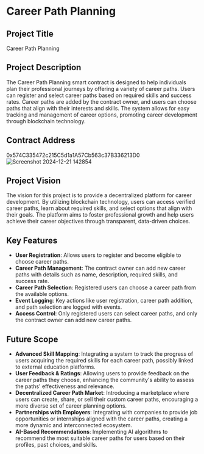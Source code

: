 # Career Path Planning

## Project Title
Career Path Planning

## Project Description
The Career Path Planning smart contract is designed to help individuals plan their professional journeys by offering a variety of career paths. Users can register and select career paths based on required skills and success rates. Career paths are added by the contract owner, and users can choose paths that align with their interests and skills. The system allows for easy tracking and management of career options, promoting career development through blockchain technology.

## Contract Address
0x574C335472c215C5d1a1A57Cb563c37B336213D0
![Screenshot 2024-12-21 142854](https://github.com/user-attachments/assets/aeb05464-78a1-4300-8ae6-72ebff46fada)



## Project Vision
The vision for this project is to provide a decentralized platform for career development. By utilizing blockchain technology, users can access verified career paths, learn about required skills, and select options that align with their goals. The platform aims to foster professional growth and help users achieve their career objectives through transparent, data-driven choices.

## Key Features
- **User Registration**: Allows users to register and become eligible to choose career paths.
- **Career Path Management**: The contract owner can add new career paths with details such as name, description, required skills, and success rate.
- **Career Path Selection**: Registered users can choose a career path from the available options.
- **Event Logging**: Key actions like user registration, career path addition, and path selection are logged with events.
- **Access Control**: Only registered users can select career paths, and only the contract owner can add new career paths.

## Future Scope
- **Advanced Skill Mapping**: Integrating a system to track the progress of users acquiring the required skills for each career path, possibly linked to external education platforms.
- **User Feedback & Ratings**: Allowing users to provide feedback on the career paths they choose, enhancing the community's ability to assess the paths' effectiveness and relevance.
- **Decentralized Career Path Market**: Introducing a marketplace where users can create, share, or sell their custom career paths, encouraging a more diverse set of career planning options.
- **Partnerships with Employers**: Integrating with companies to provide job opportunities or internships aligned with the career paths, creating a more dynamic and interconnected ecosystem.
- **AI-Based Recommendations**: Implementing AI algorithms to recommend the most suitable career paths for users based on their profiles, past choices, and skills.

